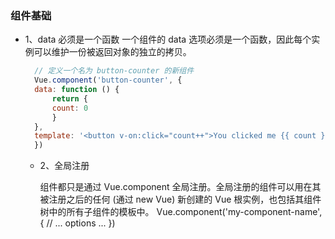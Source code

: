 ### 组件基础
- 1、data 必须是一个函数
  一个组件的 data 选项必须是一个函数，因此每个实例可以维护一份被返回对象的独立的拷贝。
  ```js
    // 定义一个名为 button-counter 的新组件
    Vue.component('button-counter', {
    data: function () {
        return {
        count: 0
        }
    },
    template: '<button v-on:click="count++">You clicked me {{ count }} times.</button>'
    })
  ```

  - 2、全局注册
    
    组件都只是通过 Vue.component 全局注册。全局注册的组件可以用在其被注册之后的任何 (通过 new Vue) 新创建的 Vue 根实例，也包括其组件树中的所有子组件的模板中。
    Vue.component('my-component-name', {
        // ... options ...
    })